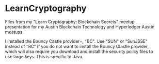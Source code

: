 # LearnCryptography

Files from my "Learn Cryptography: Blockchain Secrets" meetup presentation for my Austin Blockchain Technology and Hyperledger Austin meetups.

I installed the Bouncy Castle provider=, "BC". Use "SUN" or "SunJSSE" instead of "BC" if you do not want to install the Bouncy Clastle provider, which will also require you download and install the security policy files to use large keys. This is specific to Java.
